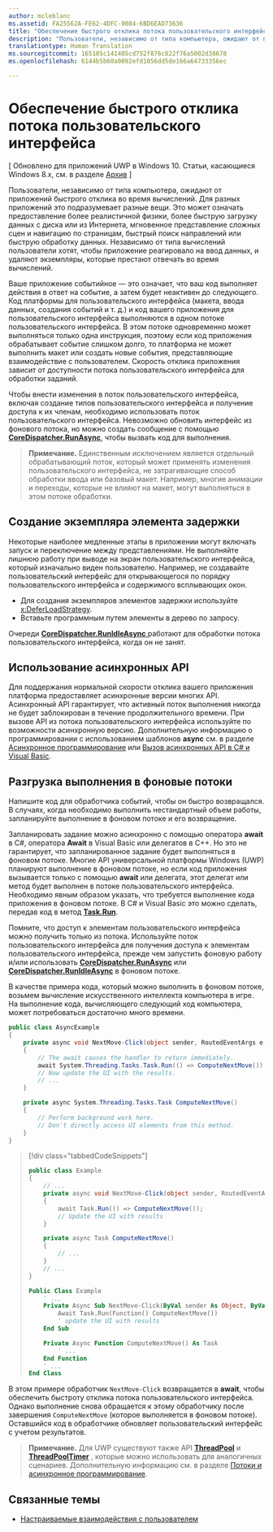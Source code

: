 ```yaml
---
author: mcleblanc
ms.assetid: FA25562A-FE62-4DFC-9084-6BD6EAD73636
title: "Обеспечение быстрого отклика потока пользовательского интерфейса"
description: "Пользователи, независимо от типа компьютера, ожидают от приложений быстрого отклика во время вычислений."
translationtype: Human Translation
ms.sourcegitcommit: 165105c141405cd752f876c822f76a5002d38678
ms.openlocfilehash: 6144b5b60a0092efd1056dd5de166a64733356ec

---
```

# Обеспечение быстрого отклика потока пользовательского интерфейса

\[ Обновлено для приложений UWP в Windows 10. Статьи, касающиеся Windows 8.x, см. в разделе [Архив](http://go.microsoft.com/fwlink/p/?linkid=619132) \]

Пользователи, независимо от типа компьютера, ожидают от приложений быстрого отклика во время вычислений. Для разных приложений это подразумевает разные вещи. Это может означать предоставление более реалистичной физики, более быструю загрузку данных с диска или из Интернета, мгновенное представление сложных сцен и навигацию по страницам, быстрый поиск направлений или быструю обработку данных. Независимо от типа вычислений пользователи хотят, чтобы приложение реагировало на ввод данных, и удаляют экземпляры, которые престают отвечать во время вычислений.

Ваше приложение событийное — это означает, что ваш код выполняет действия в ответ на событие, а затем будет неактивен до следующего. Код платформы для пользовательского интерфейса (макета, ввода данных, создания событий и т. д.) и код вашего приложения для пользовательского интерфейса выполняются в одном потоке пользовательского интерфейса. В этом потоке одновременно может выполняться только одна инструкция, поэтому если код приложения обрабатывает событие слишком долго, то платформа не может выполнить макет или создать новые события, представляющие взаимодействие с пользователем. Скорость отклика приложения зависит от доступности потока пользовательского интерфейса для обработки заданий.

Чтобы внести изменения в поток пользовательского интерфейса, включая создание типов пользовательского интерфейса и получение доступа к их членам, необходимо использовать поток пользовательского интерфейса. Невозможно обновить интерфейс из фонового потока, но можно создать сообщение с помощью [**CoreDispatcher.RunAsync**](https://msdn.microsoft.com/library/windows/apps/Hh750317), чтобы вызвать код для выполнения.

> **Примечание.** Единственным исключением является отдельный обрабатывающий поток, который может применять изменения пользовательского интерфейса, не затрагивающие способ обработки ввода или базовый макет. Например, многие анимации и переходы, которые не влияют на макет, могут выполняться в этом потоке обработки.

## Создание экземпляра элемента задержки

Некоторые наиболее медленные этапы в приложении могут включать запуск и переключение между представлениями. Не выполняйте лишнюю работу при выводе на экран пользовательского интерфейса, который изначально виден пользователю. Например, не создавайте пользовательский интерфейс для открывающегося по порядку пользовательского интерфейса и содержимого всплывающих окон.

-   Для создания экземпляров элементов задержки используйте [x:DeferLoadStrategy](https://msdn.microsoft.com/library/windows/apps/Mt204785).
-   Вставьте программным путем элементы в дерево по запросу.

Очереди [
              **CoreDispatcher.RunIdleAsync**
            ](https://msdn.microsoft.com/library/windows/apps/Hh967918) работают для обработки потока пользовательского интерфейса, когда он не занят.

## Использование асинхронных API

Для поддержания нормальной скорости отклика вашего приложения платформа предоставляет асинхронные версии многих API. Асинхронный API гарантирует, что активный поток выполнения никогда не будет заблокирован в течение продолжительного времени. При вызове API из потока пользовательского интерфейса используйте по возможности асинхронную версию. Дополнительную информацию о программировании с использованием шаблонов **async** см. в разделе [Асинхронное программирование](https://msdn.microsoft.com/library/windows/apps/Mt187335) или [Вызов асинхронных API в C# и Visual Basic](https://msdn.microsoft.com/library/windows/apps/Mt187337).

## Разгрузка выполнения в фоновые потоки

Напишите код для обработчика событий, чтобы он быстро возвращался. В случаях, когда необходимо выполнить нестандартный объем работы, запланируйте выполнение в фоновом потоке и его возвращение.

Запланировать задание можно асинхронно с помощью оператора **await** в C#, оператора **Await** в Visual Basic или делегатов в C++. Но это не гарантирует, что запланированное задание будет выполняться в фоновом потоке. Многие API универсальной платформы Windows (UWP) планируют выполнение в фоновом потоке, но если код приложения вызывается только с помощью **await** или делегата, этот делегат или метод будет выполнен в потоке пользовательского интерфейса. Необходимо явным образом указать, что требуется выполнение кода приложения в фоновом потоке. В C# и Visual Basic это можно сделать, передав код в метод [**Task.Run**](https://msdn.microsoft.com/library/windows/apps/xaml/system.threading.tasks.task.run.aspx).

Помните, что доступ к элементам пользовательского интерфейса можно получить только из потока. Используйте поток пользовательского интерфейса для получения доступа к элементам пользовательского интерфейса, прежде чем запустить фоновую работу и/или использовать [**CoreDispatcher.RunAsync**](https://msdn.microsoft.com/library/windows/apps/Hh750317) или [**CoreDispatcher.RunIdleAsync**](https://msdn.microsoft.com/library/windows/apps/Hh967918) в фоновом потоке.

В качестве примера кода, который можно выполнить в фоновом потоке, возьмем вычисление искусственного интеллекта компьютера в игре. На выполнение кода, вычисляющего следующий ход компьютера, может потребоваться достаточно много времени.

```csharp
public class AsyncExample
{
    private async void NextMove-Click(object sender, RoutedEventArgs e)
    {
        // The await causes the handler to return immediately.
        await System.Threading.Tasks.Task.Run(() => ComputeNextMove());
        // Now update the UI with the results.
        // ...
    }

    private async System.Threading.Tasks.Task ComputeNextMove()
    {
        // Perform background work here.
        // Don't directly access UI elements from this method.
    }
}
```

> [!div class="tabbedCodeSnippets"]
> ```csharp
> public class Example
> {
>     // ...
>     private async void NextMove-Click(object sender, RoutedEventArgs e)
>     {
>         await Task.Run(() => ComputeNextMove());
>         // Update the UI with results
>     }
> 
>     private async Task ComputeNextMove()
>     {
>         // ...
>     }
>     // ...
> }
> ```
> ```vb
> Public Class Example
>     ' ...
>     Private Async Sub NextMove-Click(ByVal sender As Object, ByVal e As RoutedEventArgs)
>         Await Task.Run(Function() ComputeNextMove())
>         ' update the UI with results
>     End Sub
> 
>     Private Async Function ComputeNextMove() As Task
>         ' ...
>     End Function
>     ' ...
> End Class
> ```

В этом примере обработчик `NextMove-Click` возвращается в **await**, чтобы обеспечить быстроту отклика потока пользовательского интерфейса. Однако выполнение снова обращается к этому обработчику после завершения `ComputeNextMove` (которое выполняется в фоновом потоке). Оставшийся код в обработчике обновляет пользовательский интерфейс с учетом результатов.

> **Примечание.** Для UWP существуют также API [**ThreadPool**](https://msdn.microsoft.com/library/windows/apps/BR229621) и [**ThreadPoolTimer**](https://msdn.microsoft.com/library/windows/apps/windows.system.threading.threadpooltimer.aspx) , которые можно использовать для аналогичных сценариев. Дополнительную информацию см. в разделе [Потоки и асинхронное программирование](https://msdn.microsoft.com/library/windows/apps/Mt187340).

## Связанные темы

* [Настраиваемые взаимодействия с пользователем](https://msdn.microsoft.com/library/windows/apps/Mt185599)




<!--HONumber=Jun16_HO4-->


